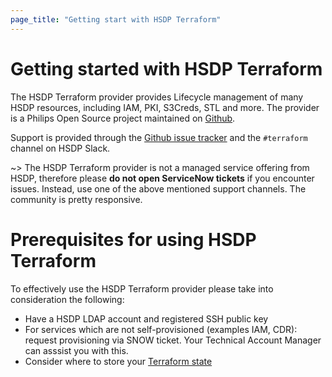 ```yaml
---
page_title: "Getting start with HSDP Terraform"
---
```

# Getting started with HSDP Terraform

The HSDP Terraform provider provides Lifecycle management of many HSDP resources, 
including IAM, PKI, S3Creds, STL and more. The provider is a Philips Open Source project maintained
on [Github](https://github.com/philips-software/terraform-provider-hsdp). 

Support is provided through the [Github issue tracker](https://github.com/philips-software/terraform-provider-hsdp/issues)
and the `#terraform` channel on HSDP Slack.

~> The HSDP Terraform provider is not a managed service offering from HSDP, therefore please **do not open ServiceNow tickets** if you encounter issues. Instead, use one of the above mentioned support channels. The community is pretty responsive.

# Prerequisites for using HSDP Terraform
To effectively use the HSDP Terraform provider please take into consideration the following:

- Have a HSDP LDAP account and registered SSH public key
- For services which are not self-provisioned (examples IAM, CDR): request provisioning via SNOW ticket. Your Technical Account Manager can asssist you with this.
- Consider where to store your [Terraform state](https://registry.terraform.io/providers/philips-software/hsdp/latest/docs/guides/state)